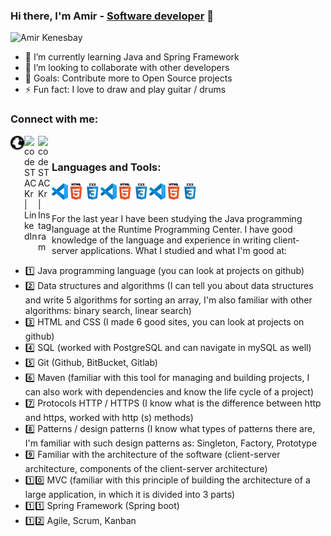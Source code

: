 ### Hi there, I'm Amir - [Software developer][website] 👋 

<img src="https://raw.githubusercontent.com/M0nica/M0nica/master/gh-header-image-cropped.png" alt="Amir Kenesbay">

- 🌱 I’m currently learning Java and Spring Framework
- 👯 I’m looking to collaborate with other developers
- 🥅 Goals: Contribute more to Open Source projects
- ⚡ Fun fact: I love to draw and play guitar / drums

### Connect with me:

[<img align="left" alt="codeSTACKr.com" width="22px" src="https://raw.githubusercontent.com/iconic/open-iconic/master/svg/globe.svg" />][website]
[<img align="left" alt="codeSTACKr | LinkedIn" width="22px" src="https://cdn.jsdelivr.net/npm/simple-icons@v3/icons/linkedin.svg" />][linkedin]
[<img align="left" alt="codeSTACKr | Instagram" width="22px" src="https://cdn.jsdelivr.net/npm/simple-icons@v3/icons/instagram.svg" />][instagram]

<br />

### Languages and Tools:

<img align="left" alt="Java" width="26px" src="https://raw.githubusercontent.com/github/explore/80688e429a7d4ef2fca1e82350fe8e3517d3494d/topics/visual-studio-code/visual-studio-code.png" />
<img align="left" alt="intellijidea-icon" width="26px" src="https://raw.githubusercontent.com/github/explore/80688e429a7d4ef2fca1e82350fe8e3517d3494d/topics/html/html.png" />
<img align="left" alt="spring-icon" width="26px" src="https://raw.githubusercontent.com/github/explore/80688e429a7d4ef2fca1e82350fe8e3517d3494d/topics/css/css.png" />
<img align="left" alt="html5" width="26px" src="https://raw.githubusercontent.com/github/explore/80688e429a7d4ef2fca1e82350fe8e3517d3494d/topics/visual-studio-code/visual-studio-code.png" />
<img align="left" alt="css3" width="26px" src="https://raw.githubusercontent.com/github/explore/80688e429a7d4ef2fca1e82350fe8e3517d3494d/topics/html/html.png" />
<img align="left" alt="js" width="26px" src="https://raw.githubusercontent.com/github/explore/80688e429a7d4ef2fca1e82350fe8e3517d3494d/topics/css/css.png" />
<img align="left" alt="database" width="26px" src="https://raw.githubusercontent.com/github/explore/80688e429a7d4ef2fca1e82350fe8e3517d3494d/topics/visual-studio-code/visual-studio-code.png" />
<img align="left" alt="postgresql" width="26px" src="https://raw.githubusercontent.com/github/explore/80688e429a7d4ef2fca1e82350fe8e3517d3494d/topics/html/html.png" />
<img align="left" alt="hibernate" width="26px" src="https://raw.githubusercontent.com/github/explore/80688e429a7d4ef2fca1e82350fe8e3517d3494d/topics/css/css.png" />

<br />
<br />


For the last year I have been studying the Java programming language at the Runtime Programming Center. I have good knowledge of the language and experience in writing client-server applications. What I studied and what I'm good at:
- 1️⃣ Java programming language (you can look at projects on github)
- 2️⃣ Data structures and algorithms (I can tell you about data structures and write 5 algorithms for sorting an array, I'm also familiar with other algorithms: binary search, linear search)
- 3️⃣ HTML and CSS (I made 6 good sites, you can look at projects on github)
- 4️⃣ SQL (worked with PostgreSQL and can navigate in mySQL as well)
- 5️⃣ Git (Github, BitBucket, Gitlab)
- 6️⃣ Maven (familiar with this tool for managing and building projects, I can also work with dependencies and know the life cycle of a project)
- 7️⃣ Protocols HTTP / HTTPS (I know what is the difference between http and https, worked with http (s) methods)
- 8️⃣ Patterns / design patterns (I know what types of patterns there are, I'm familiar with such design patterns as: Singleton, Factory, Prototype
- 9️⃣ Familiar with the architecture of the software (client-server architecture, components of the client-server architecture)
- 1️⃣0️⃣ MVC (familiar with this principle of building the architecture of a large application, in which it is divided into 3 parts)
- 1️⃣1️⃣ Spring Framework (Spring boot)
- 1️⃣2️⃣ Agile, Scrum, Kanban

[website]: http://kamir.runtime.kz/
[course]: http://vsCodeHero.com
[instagram]: https://www.instagram.com/amir_dev1807/
[linkedin]: https://www.linkedin.com/in/amir-kenesbay-a0a263198/
